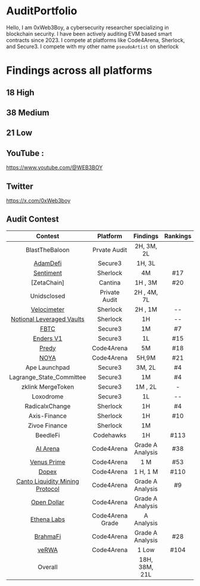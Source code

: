 # AuditPortfolio

Hello, I am 0xWeb3Boy, a cybersecurity researcher specializing in blockchain security. I have been actively auditing EVM based smart contracts since 2023. I compete at platforms like Code4Arena, Sherlock, and Secure3. I compete with my other name `pseudoArtist` on sherlock

# Findings across all platforms

## 18 High 
## 38 Medium 
## 21 Low 



## YouTube :
https://www.youtube.com/@WEB3BOY
## Twitter
https://x.com/0xWeb3boy




## Audit Contest

| Contest | Platform | Findings | Rankings | 
|:--:|:--:|:--:|:--:|
| BlastTheBaloon | Prvate Audit |  2H, 3M, 2L |  |  
| [AdamDefi](https://app.secure3.io/b14f6c27c9?tab=submission) | Secure3| 1H, 3L |  |  
| [Sentiment](https://github.com/sherlock-audit/2024-06-velocimeter-judging/issues) | Sherlock |  4M | #17 |  
| [ZetaChain] | Cantina |1H , 3M | #20 |  
| Unidsclosed |Private Audit| 2H , 4M, 7L|  |  
| [Velocimeter](https://github.com/sherlock-audit/2024-06-velocimeter-judging/issues) | Sherlock | 2H , 1M | -- |  
| [Notional Leveraged Vaults](https://github.com/sherlock-audit/2024-06-leveraged-vaults-judging/issues/28) |Sherlock| 1H | -- |  
| [FBTC](https://app.secure3.io/614576bf93?tab=winners) | Secure3 |1M | #7 |  
| [Enders V1](https://app.secure3.io/16a8f0eebf?tab=winners) | Secure3| 1L | #15 |  
| [Predy](https://code4rena.com/audits/2024-05-predy#top) | Code4Arena|5M | #18  |  
| [NOYA](https://code4rena.com/audits/2024-04-noya#top) | Code4Arena|5H,9M | #21 | 
| Ape Launchpad | Secure3|3M, 2L | #4  |
| Lagrange_State_Committee| Secure3 |1M | #4  | 
| zklink MergeToken| Secure3 |1M , 2L | - |
| Loxodrome| Secure3 |1L | --  | 
| RadicalxChange | Sherlock|1H | #4  | 
| Axis-Finance | Sherlock|1H | #10  | 
| Zivoe Finance | Sherlock |1M |  |  
| BeedleFi | Codehawks |1H | #113 |  
| [AI Arena](https://code4rena.com/audits/2024-02-ai-arena#top) | Code4Arena|Grade A Analysis | #38  | 
| [Venus Prime](https://code4rena.com/audits/2023-09-venus-prime) |Code4Arena |1 M | #53  |  
| [Dopex](https://code4rena.com/audits/2023-08-dopex) |Code4Arena |1 H, 1 M | #110  |
| [Canto Liquidity Mining Protocol](https://code4rena.com/audits/2023-10-canto-liquidity-mining-protocol) |Code4Arena| Grade A Analysis | #9 |
| [Open Dollar](https://code4rena.com/audits/2023-10-open-dollar) | Code4Arena|Grade A Analysis | 
| [Ethena Labs](https://code4rena.com/audits/2023-10-ethena-labs) |Code4Arena Grade| A Analysis  |  
| [BrahmaFi](https://code4rena.com/reports/2023-10-brahma) |Code4Arena| Grade A Analysis | #28 | 
| [veRWA](https://code4rena.com/reports/2023-08-verwa) |Code4Arena| 1 Low | #104 | 
| Overall |  |18H, 38M, 21L|   |









